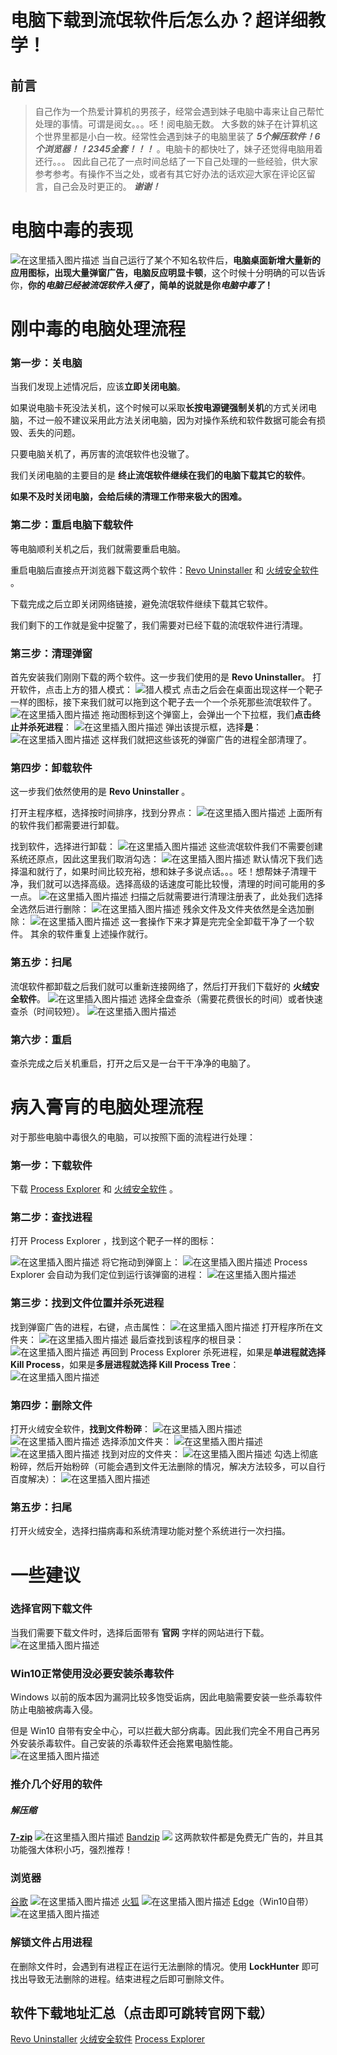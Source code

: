 # 电脑下载到流氓软件后怎么办？超详细教学！

## 前言

> 自己作为一个热爱计算机的男孩子，经常会遇到妹子电脑中毒来让自己帮忙处理的事情。可谓是阅女。。。呸！阅电脑无数。
> 大多数的妹子在计算机这个世界里都是小白一枚。经常性会遇到妹子的电脑里装了 ***5个解压软件！6个浏览器！！2345全套！！！*** 。电脑卡的都快吐了，妹子还觉得电脑用着还行。。。
> 因此自己花了一点时间总结了一下自己处理的一些经验，供大家参考参考。有操作不当之处，或者有其它好办法的话欢迎大家在评论区留言，自己会及时更正的。
> ***谢谢！***
# 电脑中毒的表现
![在这里插入图片描述](https://pic.try-hard.cn/blog/20200805185238213.png)
当自己运行了某个不知名软件后，**电脑桌面新增大量新的应用图标，出现大量弹窗广告，电脑反应明显卡顿**，这个时候十分明确的可以告诉你，**你的*电脑已经被流氓软件入侵*了，简单的说就是你*电脑中毒了*！**

# 刚中毒的电脑处理流程
### 第一步：关电脑
当我们发现上述情况后，应该**立即关闭电脑**。

如果说电脑卡死没法关机，这个时候可以采取**长按电源键强制关机**的方式关闭电脑，不过一般不建议采用此方法关闭电脑，因为对操作系统和软件数据可能会有损毁、丢失的问题。

只要电脑关机了，再厉害的流氓软件也没辙了。

我们关闭电脑的主要目的是 **终止流氓软件继续在我们的电脑下载其它的软件**。

**如果不及时关闭电脑，会给后续的清理工作带来极大的困难。**
### 第二步：重启电脑下载软件
等电脑顺利关机之后，我们就需要重启电脑。

重启电脑后直接点开浏览器下载这两个软件：[Revo Uninstaller](https://www.revouninstaller.com/start-freeware-download/) 和 [火绒安全软件](https://www.huorong.cn/) 。

下载完成之后立即关闭网络链接，避免流氓软件继续下载其它软件。

我们剩下的工作就是瓮中捉鳖了，我们需要对已经下载的流氓软件进行清理。

### 第三步：清理弹窗
首先安装我们刚刚下载的两个软件。这一步我们使用的是 **Revo Uninstaller**。
打开软件，点击上方的猎人模式：
![猎人模式](https://pic.try-hard.cn/blog/20200805194306774.png)
点击之后会在桌面出现这样一个靶子一样的图标，接下来我们就可以拖到这个靶子去一个一个杀死那些流氓软件了。
![在这里插入图片描述](https://pic.try-hard.cn/blog/20200805194343786.png)
拖动图标到这个弹窗上，会弹出一个下拉框，我们**点击终止并杀死进程**：
![在这里插入图片描述](https://pic.try-hard.cn/blog/20200805194556847.png)
弹出该提示框，选择**是**：
![在这里插入图片描述](https://pic.try-hard.cn/blog/20200805194749324.png)
这样我们就把这些该死的弹窗广告的进程全部清理了。

### 第四步：卸载软件
这一步我们依然使用的是 **Revo Uninstaller** 。

打开主程序框，选择按时间排序，找到分界点：
![在这里插入图片描述](https://pic.try-hard.cn/blog/20200805195936981.png)
上面所有的软件我们都需要进行卸载。

找到软件，选择进行卸载：
![在这里插入图片描述](https://pic.try-hard.cn/blog/20200805200102222.png)
这些流氓软件我们不需要创建系统还原点，因此这里我们取消勾选：
![在这里插入图片描述](https://pic.try-hard.cn/blog/20200805200419191.png)
默认情况下我们选择温和就行了，如果时间比较充裕，想和妹子多说点话。。。呸！想帮妹子清理干净，我们就可以选择高级。选择高级的话速度可能比较慢，清理的时间可能用的多一点。
![在这里插入图片描述](https://pic.try-hard.cn/blog/20200805200607839.png)
扫描之后就需要进行清理注册表了，此处我们选择全选然后进行删除：
![在这里插入图片描述](https://pic.try-hard.cn/blog/20200805200858765.png)
残余文件及文件夹依然是全选加删除：
![在这里插入图片描述](https://pic.try-hard.cn/blog/20200805201040297.png)
这一套操作下来才算是完完全全卸载干净了一个软件。
其余的软件重复上述操作就行。

### 第五步：扫尾
流氓软件都卸载之后我们就可以重新连接网络了，然后打开我们下载好的 **火绒安全软件**。
![在这里插入图片描述](https://pic.try-hard.cn/blog/20200805201842309.png)
选择全盘查杀（需要花费很长的时间）或者快速查杀（时间较短）。
![在这里插入图片描述](https://pic.try-hard.cn/blog/202008052019241.png)

### 第六步：重启
查杀完成之后关机重启，打开之后又是一台干干净净的电脑了。
# 病入膏肓的电脑处理流程
对于那些电脑中毒很久的电脑，可以按照下面的流程进行处理：
### 第一步：下载软件
下载 [Process Explorer](https://docs.microsoft.com/zh-cn/sysinternals/downloads/process-explorer) 和 [火绒安全软件](https://www.huorong.cn/) 。
### 第二步：查找进程
打开 Process Explorer ，找到这个靶子一样的图标：

![在这里插入图片描述](https://pic.try-hard.cn/blog/20200805203502860.png)
将它拖动到弹窗上：
![在这里插入图片描述](https://pic.try-hard.cn/blog/20200805203541874.png)
Process Explorer 会自动为我们定位到运行该弹窗的进程：
![在这里插入图片描述](https://pic.try-hard.cn/blog/2020080520373910.png)

### 第三步：找到文件位置并杀死进程
找到弹窗广告的进程，右键，点击属性：
![在这里插入图片描述](https://pic.try-hard.cn/blog/2020080520391158.png)
打开程序所在文件夹：
![在这里插入图片描述](https://pic.try-hard.cn/blog/20200805204245252.png)
最后查找到该程序的根目录：
![在这里插入图片描述](https://pic.try-hard.cn/blog/20200805204411992.png)
再回到 Process Explorer 杀死进程，如果是**单进程就选择 Kill Process**，如果是**多层进程就选择 Kill Process Tree**：
![在这里插入图片描述](https://pic.try-hard.cn/blog/20200805204553655.png)

### 第四步：删除文件
打开火绒安全软件，**找到文件粉碎**：
![在这里插入图片描述](https://pic.try-hard.cn/blog/20200805205150241.png)
![在这里插入图片描述](https://pic.try-hard.cn/blog/20200805205231964.png)
选择添加文件夹：
![在这里插入图片描述](https://pic.try-hard.cn/blog/20200805205359721.png)
![在这里插入图片描述](https://pic.try-hard.cn/blog/20200805205509314.png)
找到对应的文件夹：
![在这里插入图片描述](https://pic.try-hard.cn/blog/20200805205600574.png)
勾选上彻底粉碎，然后开始粉碎（可能会遇到文件无法删除的情况，解决方法较多，可以自行百度解决）：
![在这里插入图片描述](https://pic.try-hard.cn/blog/20200805205713807.png)

### 第五步：扫尾
打开火绒安全，选择扫描病毒和系统清理功能对整个系统进行一次扫描。
# 一些建议
### 选择官网下载文件
当我们需要下载文件时，选择后面带有 **官网** 字样的网站进行下载。
![在这里插入图片描述](https://pic.try-hard.cn/blog/20200805213834983.png)

### Win10正常使用没必要安装杀毒软件
Windows 以前的版本因为漏洞比较多饱受诟病，因此电脑需要安装一些杀毒软件防止电脑被病毒入侵。

但是 Win10 自带有安全中心，可以拦截大部分病毒。因此我们完全不用自己再另外安装杀毒软件。自己安装的杀毒软件还会拖累电脑性能。
![在这里插入图片描述](https://pic.try-hard.cn/blog/20200805214046755.png)

### 推介几个好用的软件
##### 解压缩
**[7-zip](https://sparanoid.com/lab/7z/)**
![在这里插入图片描述](https://pic.try-hard.cn/blog/20200805214522961.png)
[Bandzip](http://www.bandisoft.com/bandizip/)
![](https://pic.try-hard.cn/blog/20200805214647821.png)
这两款软件都是免费无广告的，并且其功能强大体积小巧，强烈推荐！

### 浏览器
[谷歌](https://www.google.cn/chrome/)
![在这里插入图片描述](https://pic.try-hard.cn/blog/20200805215142890.png)
[火狐](http://www.firefox.com.cn/)
![在这里插入图片描述](https://pic.try-hard.cn/blog/20200805215259456.png)
[Edge](https://www.microsoft.com/zh-cn/edge)（Win10自带）
![在这里插入图片描述](https://pic.try-hard.cn/blog/20200805215505228.png)

### 解锁文件占用进程
在删除文件时，会遇到有进程正在运行无法删除的情况。使用
 **LockHunter** 即可找出导致无法删除的进程。结束进程之后即可删除文件。
## 软件下载地址汇总（点击即可跳转官网下载）
[Revo Uninstaller](https://www.revouninstaller.com/start-freeware-download/) 
 [火绒安全软件](https://www.huorong.cn/) 
  [Process Explorer](https://docs.microsoft.com/zh-cn/sysinternals/downloads/process-explorer) 
